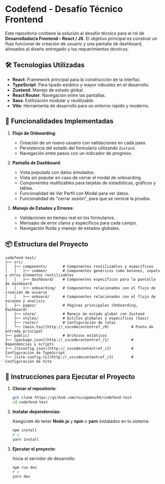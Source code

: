 # Codefend - Desafío Técnico Frontend

Este repositorio contiene la solución al desafío técnico para el rol de **Desarrollador/a Frontend – React / JS**. El objetivo principal es construir un flujo funcional de creación de usuario y una pantalla de dashboard, alineados al diseño entregado y los requerimientos técnicos.

## 🛠 Tecnologías Utilizadas

- **React**: Framework principal para la construcción de la interfaz.
- **TypeScript**: Para tipado estático y mayor robustez en el desarrollo.
- **Zustand**: Manejo de estado global.
- **React Router**: Navegación entre las pantallas.
- **Sass**: Estilización modular y reutilizable.
- **Vite**: Herramienta de desarrollo para un entorno rápido y moderno.

## 🚀 Funcionalidades Implementadas

1. **Flujo de Onboarding**:
   - Creación de un nuevo usuario con validaciones en cada paso.
   - Persistencia del estado del formulario utilizando `Zustand`.
   - Navegación entre pasos con un indicador de progreso.

2. **Pantalla de Dashboard**:
   - Vista populada con datos simulados.
   - Vista sin popular en caso de cerrar el modal de onboarding.
   - Componentes reutilizables para tarjetas de estadísticas, gráficos y tablas.
   - Funcionalidad de Ver Perfil con Modal para ver datos.
   - Funcionalidad de "cerrar sesión", para que se reinicie la prueba.

3. **Manejo de Estados y Errores**:
   - Validaciones en tiempo real en los formularios.
   - Mensajes de error claros y específicos para cada campo.
   - Navegación fluida y manejo de estados globales.

## 📦 Estructura del Proyecto

```plaintext
codefend-test/
├── src/
│   ├── components/       # Componentes reutilizables y específicos
│   │   ├── common/       # Componentes genéricos como botones, inputs y otros elementos reutilizables
│   │   ├── dashboard/    # Componentes específicos para la pantalla de dashboard
│   │   ├── onboarding/   # Componentes relacionados con el flujo de creación de usuario
│   │   ├── onboard/      # Componentes relacionados con el flujo de escaneo y analisis
│   ├── pages/            # Páginas principales (Onboarding, Dashboard)
│   ├── store/            # Manejo de estado global con Zustand
│   ├── styles/           # Estilos globales y específicos (Sass)
│   ├── router/           # Configuración de rutas
│   └── [main.tsx](http://_vscodecontentref_/0)          # Punto de entrada principal
├── public/               # Archivos estáticos
├── [package.json](http://_vscodecontentref_/1)          # Dependencias y scripts
├── [tsconfig.json](http://_vscodecontentref_/2)         # Configuración de TypeScript
└── [vite.config.ts](http://_vscodecontentref_/3)        # Configuración de Vite
```

## 📖 Instrucciones para Ejecutar el Proyecto

1. **Clonar el repositorio**:

    ```bash
    git clone https://github.com/nicogomez94/codefend-test
    cd codefend-test
    ```

2. **Instalar dependencias**:

    Asegúrate de tener **Node.js** y **npm** o **yarn** instalados en tu sistema.

    ```bash
    npm install
    # o
    yarn install
    ```

3. **Ejecutar el proyecto**:

    Inicia el servidor de desarrollo:

    ```bash
    npm run dev
    # o
    yarn dev
    ```